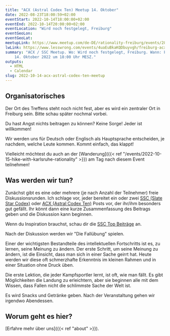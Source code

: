 ```yaml
---
title: "ACX (Astral Codex Ten) Meetup 14. Oktober"
date: 2022-08-23T18:00:59+02:00
eventStart: 2022-10-14T18:00:00+02:00
eventEnd: 2022-10-14T20:00:00+02:00
eventLocation: "Wird noch festgelegt, Freiburg"
eventGeoLon:
eventGeoLat:
meetupLink: https://www.meetup.com/de-DE/rationality-freiburg/events/288007506/
lwLink: https://www.lesswrong.com/events/4uaEuBkaKQDbuyvgh/freiburg-acx-ssc-meetup
summary: "ACX / SSC Meetup. Wo: Wird noch festgelegt, Freiburg. Wann: Freitag,
    14. Oktober 2022 um 18:00 Uhr MESZ."
outputs:
  - HTML
  - Calendar
slug: 2022-10-14-acx-astral-codex-ten-meetup
---
```


## Organisatorisches

Der Ort des Treffens steht noch nicht fest, aber es wird ein zentraler
Ort in Freiburg sein. Bitte schau später nochmal vorbei.

Du hast Angst nichts beitragen zu können? Keine Sorge! Jeder ist willkommen!

Wir werden uns für Deutsch oder Englisch als Hauptsprache entscheiden, je
nachdem, welche Leute kommen. Kommt einfach, das klappt!

Vielleicht möchtest du auch an der [Wanderung]({{< ref
"/events/2022-10-15-hike-with-karlsruhe-rationality" >}}) am Tag nach diesem
Event teilnehmen!


## Was werden wir tun?

Zunächst gibt es eine oder mehrere (je nach Anzahl der Teilnehmer) freie
Diskussionsrunden. Ich schlage vor, jeder bereitet ein oder zwei [SSC (Slate
Star Codex)](https://slatestarcodex.com/) oder [ACX (Astral Codex
Ten)](https://astralcodexten.substack.com/) Posts vor, der ihr/ihm besonders
gut gefällt. Ihr könnt dann eine kurze Zusammenfassung des Beitrags geben und
die Diskussion kann beginnen.

Wenn du Inspiration brauchst, schau dir die [SSC Top
Beiträge](https://slatestarcodex.com/top-posts/) an.

Nach der Diskussion werden wir "Die Fallübung" spielen.

Einer der wichtigsten Bestandteile des intellektuellen Fortschritts ist es, zu
lernen, seine Meinung zu ändern. Der erste Schritt, um seine Meinung zu ändern,
ist die Einsicht, dass man sich in einer Sache geirrt hat. Heute werden wir
diese oft schmerzhafte Erkenntnis im kleinen
Rahmen und in einer Situation ohne Druck üben.

Die erste Lektion, die jeder Kampfsportler lernt, ist oft, wie man fällt. Es
gibt Möglichkeiten die Landung zu erleichtern, aber sie beginnen alle mit dem
Wissen, dass Fallen nicht die schlimmste Sache der Welt ist.

Es wird Snacks und Getränke geben. Nach der Veranstaltung gehen wir irgendwo
Abendessen.


## Worum geht es hier?

[Erfahre mehr über uns]({{< ref "about" >}}).
